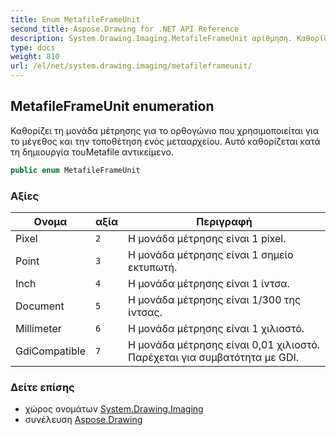 ```yaml
---
title: Enum MetafileFrameUnit
second_title: Aspose.Drawing for .NET API Reference
description: System.Drawing.Imaging.MetafileFrameUnit αρίθμηση. Καθορίζει τη μονάδα μέτρησης για το ορθογώνιο που χρησιμοποιείται για το μέγεθος και την τοποθέτηση ενός μετααρχείου. Αυτό καθορίζεται κατά τη δημιουργία τουMetafile αντικείμενο.
type: docs
weight: 810
url: /el/net/system.drawing.imaging/metafileframeunit/
---
```

## MetafileFrameUnit enumeration

Καθορίζει τη μονάδα μέτρησης για το ορθογώνιο που χρησιμοποιείται για το μέγεθος και την τοποθέτηση ενός μετααρχείου. Αυτό καθορίζεται κατά τη δημιουργία τουMetafile αντικείμενο.

```csharp
public enum MetafileFrameUnit
```

### Αξίες

| Ονομα | αξία | Περιγραφή |
| --- | --- | --- |
| Pixel | `2` | Η μονάδα μέτρησης είναι 1 pixel. |
| Point | `3` | Η μονάδα μέτρησης είναι 1 σημείο εκτυπωτή. |
| Inch | `4` | Η μονάδα μέτρησης είναι 1 ίντσα. |
| Document | `5` | Η μονάδα μέτρησης είναι 1/300 της ίντσας. |
| Millimeter | `6` | Η μονάδα μέτρησης είναι 1 χιλιοστό. |
| GdiCompatible | `7` | Η μονάδα μέτρησης είναι 0,01 χιλιοστό. Παρέχεται για συμβατότητα με GDI. |

### Δείτε επίσης

* χώρος ονομάτων [System.Drawing.Imaging](../../system.drawing.imaging/)
* συνέλευση [Aspose.Drawing](../../)


